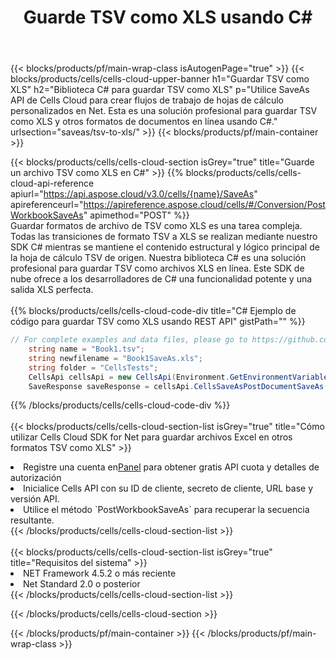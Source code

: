 ﻿---
title:  Guarde TSV como XLS usando C#
description:  Utilizando Aspose.Cells Cloud SDK para C# para guardar el archivo en formato TSV como archivo en formato XLS.
---
{{< blocks/products/pf/main-wrap-class isAutogenPage="true" >}}
{{< blocks/products/cells/cells-cloud-upper-banner h1="Guardar TSV como XLS" h2="Biblioteca C# para guardar TSV como XLS" p="Utilice SaveAs API de Cells Cloud para crear flujos de trabajo de hojas de cálculo personalizados en Net. Esta es una solución profesional para guardar TSV como XLS y otros formatos de documentos en línea usando C#." urlsection="saveas/tsv-to-xls/" >}}
{{< blocks/products/pf/main-container >}}

{{< blocks/products/cells/cells-cloud-section isGrey="true" title="Guarde un archivo TSV como XLS en C#" >}}
{{% blocks/products/cells/cells-cloud-api-reference apiurl="https://api.aspose.cloud/v3.0/cells/{name}/SaveAs" apireferenceurl="https://apireference.aspose.cloud/cells/#/Conversion/PostWorkbookSaveAs" apimethod="POST" %}}
<br/>
Guardar formatos de archivo de TSV como XLS es una tarea compleja. Todas las transiciones de formato TSV a XLS se realizan mediante nuestro SDK C# mientras se mantiene el contenido estructural y lógico principal de la hoja de cálculo TSV de origen. Nuestra biblioteca C# es una solución profesional para guardar TSV como archivos XLS en línea. Este SDK de nube ofrece a los desarrolladores de C# una funcionalidad potente y una salida XLS perfecta.
<br/>
<br/>
{{% blocks/products/cells/cells-cloud-code-div title="C# Ejemplo de código para guardar TSV como XLS usando REST API" gistPath="" %}}
  
```cs
// For complete examples and data files, please go to https://github.com/aspose-cells-cloud/aspose-cells-cloud-dotnet/
    string name = "Book1.tsv";
    string newfilename = "Book1SaveAs.xls";
    string folder = "CellsTests";
    CellsApi cellsApi = new CellsApi(Environment.GetEnvironmentVariable("ProductClientId"), Environment.GetEnvironmentVariable("ProductClientSecret"));
    SaveResponse saveResponse = cellsApi.CellsSaveAsPostDocumentSaveAs(name, null, newfilename, null,null,folder);
```
  
{{% /blocks/products/cells/cells-cloud-code-div %}}
<br/>
<br/>
{{< blocks/products/cells/cells-cloud-section-list isGrey="true" title="Cómo utilizar Cells Cloud SDK for Net para guardar archivos Excel en otros formatos TSV como XLS" >}}
<li> Registre una cuenta en<a href="https://dashboard.aspose.cloud/">Panel</a> para obtener gratis API cuota y detalles de autorización</li>
<li>Inicialice Cells API con su ID de cliente, secreto de cliente, URL base y versión API.</li>
<li>Utilice el método `PostWorkbookSaveAs` para recuperar la secuencia resultante.</li>
{{< /blocks/products/cells/cells-cloud-section-list >}}
<br/>
<br/>
{{< blocks/products/cells/cells-cloud-section-list isGrey="true" title="Requisitos del sistema" >}}
<li>NET Framework 4.5.2 o más reciente</li>
<li>Net Standard 2.0 o posterior</li>
{{< /blocks/products/cells/cells-cloud-section-list >}}

{{< /blocks/products/cells/cells-cloud-section >}}

{{< /blocks/products/pf/main-container >}}
{{< /blocks/products/pf/main-wrap-class >}}
